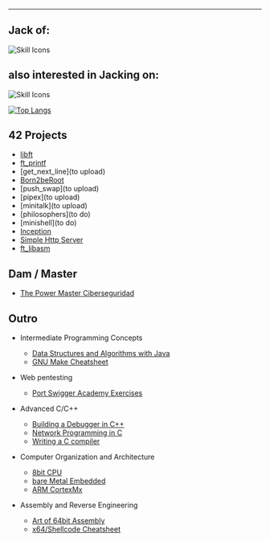 ---
  <h2>Jack of:</h2>
  <img src="https://skillicons.dev/icons?i=linux,arch,neovim,bash,c,java,html,css,javascript,mysql,python,&theme=dark" alt="Skill Icons">
  <h2>also interested in Jacking on:</h2>
  <img src="https://skillicons.dev/icons?i=cpp,rust,kotlin,typescript,ruby,go,docker,nginx,windows,powershell,cs,solana&theme=dark" alt="Skill Icons">
  
[![Top Langs](https://github-readme-stats.vercel.app/api/top-langs/?username=sumxtx&layout=compact)](https://github.com/anuraghazra/github-readme-stats)


## 42 Projects
- [libft](https://github.com/sumxtx/Libft)
- [ft_printf](https://github.com/sumxtx/ft_printf)
- [get_next_line](to upload)
- [Born2beRoot](https://github.com/sumxtx/Born2beRoot)
- [push_swap](to upload)
- [pipex](to upload)
- [minitalk](to upload)
- [philosophers](to do)
- [minishell](to do)
- [Inception](https://github.com/sumxtx/Inception)
- [Simple Http Server](https://github.com/sumxtx/simplehttpserver)
- [ft_libasm](https://github.com/sumxtx/ft_libasm)

## Dam / Master 
- [The Power Master Ciberseguridad](https://github.com/sumxtx/thePowerMaster)

## Outro
- Intermediate Programming Concepts
  - [Data Structures and Algorithms with Java](https://github.com/sumxtx/DSAJava)
  - [GNU Make Cheatsheet](https://github.com/sumxtx/gnuMakeCheatSheet)

- Web pentesting
  - [Port Swigger Academy Exercises](https://github.com/sumxtx/PortSwiggerAcademy)

- Advanced C/C++
  - [Building a Debugger in C++](https://github.com/sumxtx/yad)
  - [Network Programming in C](https://github.com/sumxtx/NetworkProgrammingC)
  - [Writing a C compiler](https://github.com/sumxtx/mini_C_Compiler)

- Computer Organization and Architecture
  - [8bit CPU](https://github.com/sumxtx/8bitCPULogisimEVO)
  - [bare Metal Embedded](https://github.com/sumxtx/bareMetalEmbedded)
  - [ARM CortexMx](https://github.com/sumxtx/CortexMx_TaskScheduler)

- Assembly and Reverse Engineering
  - [Art of 64bit Assembly](https://github.com/sumxtx/ft_libasm/tree/main/msvc)  
  - [x64/Shellcode Cheatsheet](https://github.com/sumxtx/64bitAsmAndShellcode)
